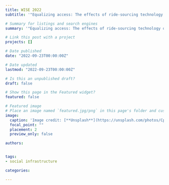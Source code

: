 ```yaml
---
title: WISE 2022
subtitle: '"Equalizing access: The effects of ride-sourcing technology on spatial inequality" has been accepted for presentation at WISE 2022 👋'

# Summary for listings and search engines
summary: '"Equalizing access: The effects of ride-sourcing technology on spatial inequality" has been accepted for presentation at WISE 2022 👋'

# Link this post with a project
projects: []

# Date published
date: "2022-09-23T00:00:00Z"

# Date updated
lastmod: "2022-09-23T00:00:00Z"

# Is this an unpublished draft?
draft: false

# Show this page in the Featured widget?
featured: false

# Featured image
# Place an image named `featured.jpg/png` in this page's folder and customize its options here.
image:
  caption: 'Image credit: [**Unsplash**](https://unsplash.com/photos/CpkOjOcXdUY)'
  focal_point: ""
  placement: 2
  preview_only: false

authors:


tags:
- social infrastructure

categories:

---
```


